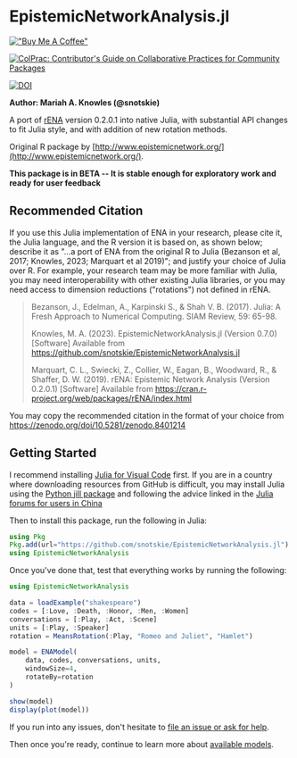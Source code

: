 # EpistemicNetworkAnalysis.jl

[!["Buy Me A Coffee"](https://www.buymeacoffee.com/assets/img/custom_images/orange_img.png)](https://www.buymeacoffee.com/snotskie)

[![ColPrac: Contributor's Guide on Collaborative Practices for Community Packages](https://img.shields.io/badge/ColPrac-Contributor's%20Guide-blueviolet)](https://github.com/SciML/ColPrac)

[![DOI](https://zenodo.org/badge/DOI/10.5281/zenodo.8401215.svg)](https://doi.org/10.5281/zenodo.8401215)

**Author: Mariah A. Knowles (@snotskie)**

A port of [rENA](https://rdrr.io/cran/rENA/) version 0.2.0.1 into native Julia, with substantial API changes to fit Julia style, and with addition of new rotation methods.

Original R package by [http://www.epistemicnetwork.org/](http://www.epistemicnetwork.org/).

**This package is in BETA -- It is stable enough for exploratory work and ready for user feedback**

## Recommended Citation

If you use this Julia implementation of ENA in your research, please cite it, the Julia language, and the R version it is based on, as shown below; describe it as "...a port of ENA from the original R to Julia (Bezanson et al, 2017; Knowles, 2023; Marquart et al 2019)"; and justify your choice of Julia over R. For example, your research team may be more familiar with Julia, you may need interoperability with other existing Julia libraries, or you may need access to dimension reductions ("rotations") not defined in rENA.

> Bezanson, J., Edelman, A., Karpinski S., & Shah V. B. (2017). Julia: A Fresh Approach to Numerical Computing. SIAM Review, 59: 65-98.
> 
> Knowles, M. A. (2023). EpistemicNetworkAnalysis.jl (Version 0.7.0) \[Software\] Available from https://github.com/snotskie/EpistemicNetworkAnalysis.jl
> 
> Marquart, C. L., Swiecki, Z., Collier, W., Eagan, B., Woodward, R., & Shaffer, D. W. (2019). rENA: Epistemic Network Analysis (Version 0.2.0.1) \[Software\] Available from https://cran.r-project.org/web/packages/rENA/index.html

You may copy the recommended citation in the format of your choice from <https://zenodo.org/doi/10.5281/zenodo.8401214>

## Getting Started

I recommend installing [Julia for Visual Code](https://code.visualstudio.com/docs/languages/julia) first. If you are in a country where downloading resources from GitHub is difficult, you may install Julia using the [Python jill package](https://pypi.org/project/jill/) and following the advice linked in the [Julia forums for users in China](https://discourse.julialang.org/t/why-is-it-so-hard-to-install-packages-in-julia-from-china/87566)

Then to install this package, run the following in Julia:

```julia
using Pkg
Pkg.add(url="https://github.com/snotskie/EpistemicNetworkAnalysis.jl")
using EpistemicNetworkAnalysis
```

Once you've done that, test that everything works by running the following:

```julia
using EpistemicNetworkAnalysis

data = loadExample("shakespeare")
codes = [:Love, :Death, :Honor, :Men, :Women]
conversations = [:Play, :Act, :Scene]
units = [:Play, :Speaker]
rotation = MeansRotation(:Play, "Romeo and Juliet", "Hamlet")

model = ENAModel(
    data, codes, conversations, units,
    windowSize=4,
    rotateBy=rotation
)

show(model)
display(plot(model))
```

If you run into any issues, don't hesitate to [file an issue or ask for help](https://github.com/snotskie/EpistemicNetworkAnalysis.jl/issues).

Then once you're ready, continue to learn more about [available models](https://snotskie.github.io/EpistemicNetworkAnalysis.jl/latest/models/).